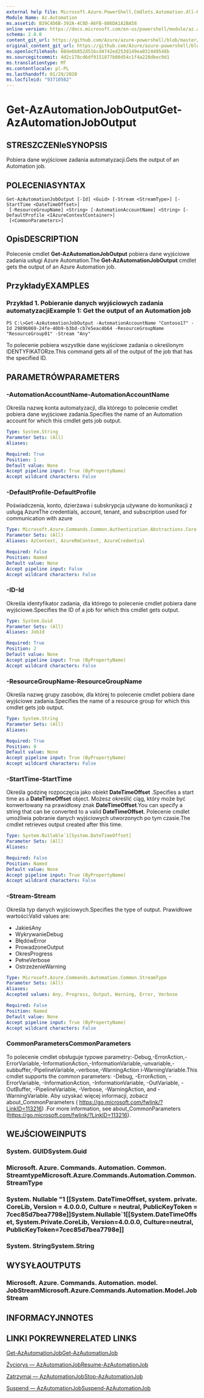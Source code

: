 ```yaml
---
external help file: Microsoft.Azure.PowerShell.Cmdlets.Automation.dll-Help.xml
Module Name: Az.Automation
ms.assetid: B39C4D6B-392A-4C8D-A6FB-886DA1A2BA58
online version: https://docs.microsoft.com/en-us/powershell/module/az.automation/get-azautomationjoboutput
schema: 2.0.0
content_git_url: https://github.com/Azure/azure-powershell/blob/master/src/Automation/Automation/help/Get-AzAutomationJobOutput.md
original_content_git_url: https://github.com/Azure/azure-powershell/blob/master/src/Automation/Automation/help/Get-AzAutomationJobOutput.md
ms.openlocfilehash: 60de6b852d516cd4742ed253d149ea031449548b
ms.sourcegitcommit: 4d2c178cd6df9151877b08d54c1f4a228dbec9d1
ms.translationtype: MT
ms.contentlocale: pl-PL
ms.lasthandoff: 01/29/2020
ms.locfileid: "93710582"
---
```

# <span data-ttu-id="8d522-101">Get-AzAutomationJobOutput</span><span class="sxs-lookup"><span data-stu-id="8d522-101">Get-AzAutomationJobOutput</span></span>

## <span data-ttu-id="8d522-102">STRESZCZENIe</span><span class="sxs-lookup"><span data-stu-id="8d522-102">SYNOPSIS</span></span>
<span data-ttu-id="8d522-103">Pobiera dane wyjściowe zadania automatyzacji.</span><span class="sxs-lookup"><span data-stu-id="8d522-103">Gets the output of an Automation job.</span></span>

## <span data-ttu-id="8d522-104">POLECENIA</span><span class="sxs-lookup"><span data-stu-id="8d522-104">SYNTAX</span></span>

```
Get-AzAutomationJobOutput [-Id] <Guid> [-Stream <StreamType>] [-StartTime <DateTimeOffset>]
 [-ResourceGroupName] <String> [-AutomationAccountName] <String> [-DefaultProfile <IAzureContextContainer>]
 [<CommonParameters>]
```

## <span data-ttu-id="8d522-105">Opis</span><span class="sxs-lookup"><span data-stu-id="8d522-105">DESCRIPTION</span></span>
<span data-ttu-id="8d522-106">Polecenie cmdlet **Get-AzAutomationJobOutput** pobiera dane wyjściowe zadania usługi Azure Automation.</span><span class="sxs-lookup"><span data-stu-id="8d522-106">The **Get-AzAutomationJobOutput** cmdlet gets the output of an Azure Automation job.</span></span>

## <span data-ttu-id="8d522-107">Przykłady</span><span class="sxs-lookup"><span data-stu-id="8d522-107">EXAMPLES</span></span>

### <span data-ttu-id="8d522-108">Przykład 1. Pobieranie danych wyjściowych zadania automatyzacji</span><span class="sxs-lookup"><span data-stu-id="8d522-108">Example 1: Get the output of an Automation job</span></span>
```
PS C:\>Get-AzAutomationJobOutput -AutomationAccountName "Contoso17" -Id 2989b069-24fe-40b9-b3bd-cb7e5eac4b64 -ResourceGroupName "ResourceGroup01" -Stream "Any"
```

<span data-ttu-id="8d522-109">To polecenie pobiera wszystkie dane wyjściowe zadania o określonym IDENTYFIKATORze.</span><span class="sxs-lookup"><span data-stu-id="8d522-109">This command gets all of the output of the job that has the specified ID.</span></span>

## <span data-ttu-id="8d522-110">PARAMETRÓW</span><span class="sxs-lookup"><span data-stu-id="8d522-110">PARAMETERS</span></span>

### <span data-ttu-id="8d522-111">-AutomationAccountName</span><span class="sxs-lookup"><span data-stu-id="8d522-111">-AutomationAccountName</span></span>
<span data-ttu-id="8d522-112">Określa nazwę konta automatyzacji, dla którego to polecenie cmdlet pobiera dane wyjściowe zadania.</span><span class="sxs-lookup"><span data-stu-id="8d522-112">Specifies the name of an Automation account for which this cmdlet gets job output.</span></span>

```yaml
Type: System.String
Parameter Sets: (All)
Aliases:

Required: True
Position: 1
Default value: None
Accept pipeline input: True (ByPropertyName)
Accept wildcard characters: False
```

### <span data-ttu-id="8d522-113">-DefaultProfile</span><span class="sxs-lookup"><span data-stu-id="8d522-113">-DefaultProfile</span></span>
<span data-ttu-id="8d522-114">Poświadczenia, konto, dzierżawa i subskrypcja używane do komunikacji z usługą Azure</span><span class="sxs-lookup"><span data-stu-id="8d522-114">The credentials, account, tenant, and subscription used for communication with azure</span></span>

```yaml
Type: Microsoft.Azure.Commands.Common.Authentication.Abstractions.Core.IAzureContextContainer
Parameter Sets: (All)
Aliases: AzContext, AzureRmContext, AzureCredential

Required: False
Position: Named
Default value: None
Accept pipeline input: False
Accept wildcard characters: False
```

### <span data-ttu-id="8d522-115">-ID</span><span class="sxs-lookup"><span data-stu-id="8d522-115">-Id</span></span>
<span data-ttu-id="8d522-116">Określa identyfikator zadania, dla którego to polecenie cmdlet pobiera dane wyjściowe.</span><span class="sxs-lookup"><span data-stu-id="8d522-116">Specifies the ID of a job for which this cmdlet gets output.</span></span>

```yaml
Type: System.Guid
Parameter Sets: (All)
Aliases: JobId

Required: True
Position: 2
Default value: None
Accept pipeline input: True (ByPropertyName)
Accept wildcard characters: False
```

### <span data-ttu-id="8d522-117">-ResourceGroupName</span><span class="sxs-lookup"><span data-stu-id="8d522-117">-ResourceGroupName</span></span>
<span data-ttu-id="8d522-118">Określa nazwę grupy zasobów, dla której to polecenie cmdlet pobiera dane wyjściowe zadania.</span><span class="sxs-lookup"><span data-stu-id="8d522-118">Specifies the name of a resource group for which this cmdlet gets job output.</span></span>

```yaml
Type: System.String
Parameter Sets: (All)
Aliases:

Required: True
Position: 0
Default value: None
Accept pipeline input: True (ByPropertyName)
Accept wildcard characters: False
```

### <span data-ttu-id="8d522-119">-StartTime</span><span class="sxs-lookup"><span data-stu-id="8d522-119">-StartTime</span></span>
<span data-ttu-id="8d522-120">Określa godzinę rozpoczęcia jako obiekt **DateTimeOffset** .</span><span class="sxs-lookup"><span data-stu-id="8d522-120">Specifies a start time as a **DateTimeOffset** object.</span></span>
<span data-ttu-id="8d522-121">Możesz określić ciąg, który może być konwertowany na prawidłowy znak **DateTimeOffset**.</span><span class="sxs-lookup"><span data-stu-id="8d522-121">You can specify a string that can be converted to a valid **DateTimeOffset**.</span></span>
<span data-ttu-id="8d522-122">Polecenie cmdlet umożliwia pobranie danych wyjściowych utworzonych po tym czasie.</span><span class="sxs-lookup"><span data-stu-id="8d522-122">The cmdlet retrieves output created after this time.</span></span>

```yaml
Type: System.Nullable`1[System.DateTimeOffset]
Parameter Sets: (All)
Aliases:

Required: False
Position: Named
Default value: None
Accept pipeline input: True (ByPropertyName)
Accept wildcard characters: False
```

### <span data-ttu-id="8d522-123">-Stream</span><span class="sxs-lookup"><span data-stu-id="8d522-123">-Stream</span></span>
<span data-ttu-id="8d522-124">Określa typ danych wyjściowych.</span><span class="sxs-lookup"><span data-stu-id="8d522-124">Specifies the type of output.</span></span>
<span data-ttu-id="8d522-125">Prawidłowe wartości:</span><span class="sxs-lookup"><span data-stu-id="8d522-125">Valid values are:</span></span> 
- <span data-ttu-id="8d522-126">Jakieś</span><span class="sxs-lookup"><span data-stu-id="8d522-126">Any</span></span>
- <span data-ttu-id="8d522-127">Wykrywanie</span><span class="sxs-lookup"><span data-stu-id="8d522-127">Debug</span></span>
- <span data-ttu-id="8d522-128">Błędów</span><span class="sxs-lookup"><span data-stu-id="8d522-128">Error</span></span>
- <span data-ttu-id="8d522-129">Prowadzone</span><span class="sxs-lookup"><span data-stu-id="8d522-129">Output</span></span>
- <span data-ttu-id="8d522-130">Okres</span><span class="sxs-lookup"><span data-stu-id="8d522-130">Progress</span></span>
- <span data-ttu-id="8d522-131">Pełne</span><span class="sxs-lookup"><span data-stu-id="8d522-131">Verbose</span></span>
- <span data-ttu-id="8d522-132">Ostrzeżenie</span><span class="sxs-lookup"><span data-stu-id="8d522-132">Warning</span></span>

```yaml
Type: Microsoft.Azure.Commands.Automation.Common.StreamType
Parameter Sets: (All)
Aliases:
Accepted values: Any, Progress, Output, Warning, Error, Verbose

Required: False
Position: Named
Default value: None
Accept pipeline input: True (ByPropertyName)
Accept wildcard characters: False
```

### <span data-ttu-id="8d522-133">CommonParameters</span><span class="sxs-lookup"><span data-stu-id="8d522-133">CommonParameters</span></span>
<span data-ttu-id="8d522-134">To polecenie cmdlet obsługuje typowe parametry:-Debug,-ErrorAction,-ErrorVariable,-InformationAction,-InformationVariable,-unvariable,-subbuffer,-PipelineVariable,-verbose,-WarningAction i-WarningVariable.</span><span class="sxs-lookup"><span data-stu-id="8d522-134">This cmdlet supports the common parameters: -Debug, -ErrorAction, -ErrorVariable, -InformationAction, -InformationVariable, -OutVariable, -OutBuffer, -PipelineVariable, -Verbose, -WarningAction, and -WarningVariable.</span></span> <span data-ttu-id="8d522-135">Aby uzyskać więcej informacji, zobacz about_CommonParameters ( https://go.microsoft.com/fwlink/?LinkID=113216) .</span><span class="sxs-lookup"><span data-stu-id="8d522-135">For more information, see about_CommonParameters (https://go.microsoft.com/fwlink/?LinkID=113216).</span></span>

## <span data-ttu-id="8d522-136">WEJŚCIOWE</span><span class="sxs-lookup"><span data-stu-id="8d522-136">INPUTS</span></span>

### <span data-ttu-id="8d522-137">System. GUID</span><span class="sxs-lookup"><span data-stu-id="8d522-137">System.Guid</span></span>

### <span data-ttu-id="8d522-138">Microsoft. Azure. Commands. Automation. Common. Streamtype</span><span class="sxs-lookup"><span data-stu-id="8d522-138">Microsoft.Azure.Commands.Automation.Common.StreamType</span></span>

### <span data-ttu-id="8d522-139">System. Nullable "1 [[System. DateTimeOffset, system. private. CoreLib, Version = 4.0.0.0, Culture = neutral, PublicKeyToken = 7cec85d7bea7798e]]</span><span class="sxs-lookup"><span data-stu-id="8d522-139">System.Nullable\`1[[System.DateTimeOffset, System.Private.CoreLib, Version=4.0.0.0, Culture=neutral, PublicKeyToken=7cec85d7bea7798e]]</span></span>

### <span data-ttu-id="8d522-140">System. String</span><span class="sxs-lookup"><span data-stu-id="8d522-140">System.String</span></span>

## <span data-ttu-id="8d522-141">WYSYŁA</span><span class="sxs-lookup"><span data-stu-id="8d522-141">OUTPUTS</span></span>

### <span data-ttu-id="8d522-142">Microsoft. Azure. Commands. Automation. model. JobStream</span><span class="sxs-lookup"><span data-stu-id="8d522-142">Microsoft.Azure.Commands.Automation.Model.JobStream</span></span>

## <span data-ttu-id="8d522-143">INFORMACYJN</span><span class="sxs-lookup"><span data-stu-id="8d522-143">NOTES</span></span>

## <span data-ttu-id="8d522-144">LINKI POKREWNE</span><span class="sxs-lookup"><span data-stu-id="8d522-144">RELATED LINKS</span></span>

[<span data-ttu-id="8d522-145">Get-AzAutomationJob</span><span class="sxs-lookup"><span data-stu-id="8d522-145">Get-AzAutomationJob</span></span>](./Get-AzAutomationJob.md)

[<span data-ttu-id="8d522-146">Życiorys — AzAutomationJob</span><span class="sxs-lookup"><span data-stu-id="8d522-146">Resume-AzAutomationJob</span></span>](./Resume-AzAutomationJob.md)

[<span data-ttu-id="8d522-147">Zatrzymaj — AzAutomationJob</span><span class="sxs-lookup"><span data-stu-id="8d522-147">Stop-AzAutomationJob</span></span>](./Stop-AzAutomationJob.md)

[<span data-ttu-id="8d522-148">Suspend — AzAutomationJob</span><span class="sxs-lookup"><span data-stu-id="8d522-148">Suspend-AzAutomationJob</span></span>](./Suspend-AzAutomationJob.md)


